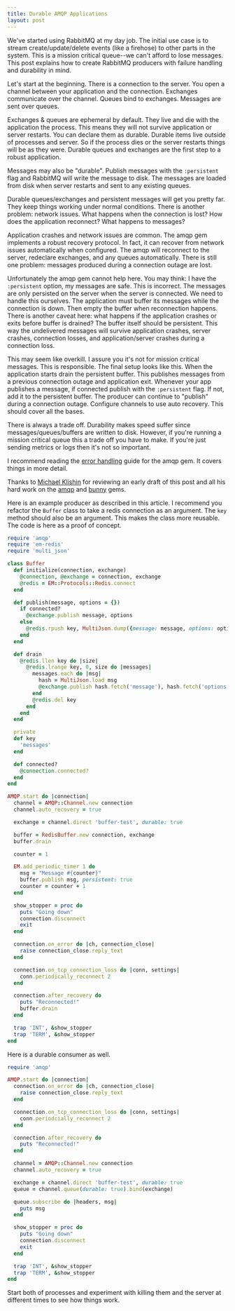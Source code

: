 ```yaml
---
title: Durable AMQP Applications
layout: post
---
```


We've started using RabbitMQ at my day job. The initial use case is to
stream create/update/delete events (like a firehose) to other parts in
the system. This is a mission critical queue--we can't afford to lose
messages. This post explains how to create RabbitMQ producers with
failure handling and durability in mind.

Let's start at the beginning. There is a connection to the server.
You open a channel between your application and the connection.
Exchanges communicate over the channel. Queues bind to exchanges.
Messages are sent over queues.

Exchanges & queues are ephemeral by default. They live and die with the
application the process. This means they will not survive application
or server restarts. You can declare them as durable. Durable items
live outside of processes and server. So if the process dies or the
server restarts things will be as they were. Durable queues and
exchanges are the first step to a robust application.

Messages may also be "durable". Publish messages with the
`:persistent` flag and RabbitMQ will write the message to disk.
The messages are loaded from disk when server restarts and sent to any
existing queues.

Durable queues/exchanges and persistent messages will get you pretty
far. They keep things working under normal conditions. There is
another problem: network issues. What happens when the connection is
lost? How does the application reconnect? What happens to messages?

Application crashes and network issues are common. The amqp gem
implements a robust recovery protocol. In fact, it can recover from
network issues automatically when configured. The amqp will reconnect
to the server, redeclare exchanges, and any queues automatically. There
is still one problem: messages produced during a connection outage are
lost.

Unfortunately the amqp gem cannot help here. You may think: I have
the `:persistent` option, my messages are safe. This is incorrect. The
messages are only persisted on the server when the server is
connected. We need to handle this ourselves. The application must
buffer its messages while the connection is down. Then empty the
buffer when reconnection happens. There is another caveat here: what
happens if the application crashes or exits before buffer is drained?
The buffer itself should be persistent. This way the undelivered
messages will survive application crashes, server crashes, connection
losses, and application/server crashes during a connection loss.

This may seem like overkill. I assure you it's not for mission
critical messages. This is responsible. The final setup looks like
this. When the application starts drain the persistent buffer. This
publishes messages from a previous connection outage and application
exit. Whenever your app publishes a message, if connected publish with
the `:persistent` flag. If not, add it to the persistent buffer. The
producer can continue to "publish" during a connection outage.
Configure channels to use auto recovery. This should cover all the
bases.

There is always a trade off. Durability makes speed suffer since
messages/queues/buffers are written to disk. However, if you're
running a mission critical queue this a trade off you have to make. If
you're just sending metrics or logs then it's not so important.

I recommend reading the [error handling](http://rubyamqp.info/articles/error_handling/)
guide for the amqp gem. It covers things in more detail.

Thanks to [Michael Klishin](https://twitter.com/michaelklishin/) for
reviewing an early draft of this post and all his hard work on the
[amqp](https://github.com/ruby-amqp/amqp) and
[bunny](https://github.com/ruby-amqp/bunny) gems.

Here is an example producer as described in this article. I recommend
you refactor the `Buffer` class to take a redis connection as an
argument. The `key` method should also be an argument. This makes the
class more reusable. The code is here as a proof of concept.

```ruby
require 'amqp'
require 'em-redis'
require 'multi_json'

class Buffer
  def initialize(connection, exchange)
    @connection, @exchange = connection, exchange
    @redis = EM::Protocols::Redis.connect
  end

  def publish(message, options = {})
    if connected?
      @exchange.publish message, options
    else
      @redis.rpush key, MultiJson.dump({message: message, options: options})
    end
  end

  def drain
    @redis.llen key do |size|
      @redis.lrange key, 0, size do |messages|
        messages.each do |msg|
          hash = MultiJson.load msg
          @exchange.publish hash.fetch('message'), hash.fetch('options')
        end
        @redis.del key
      end
    end
  end

  private
  def key
    'messages'
  end

  def connected?
    @connection.connected?
  end
end

AMQP.start do |connection|
  channel = AMQP::Channel.new connection
  channel.auto_recovery = true

  exchange = channel.direct 'buffer-test', durable: true

  buffer = RedisBuffer.new connection, exchange
  buffer.drain

  counter = 1

  EM.add_periodic_timer 1 do
    msg = "Message #{counter}"
    buffer.publish msg, persistent: true
    counter = counter + 1
  end

  show_stopper = proc do
    puts "Going down"
    connection.disconnect
    exit
  end

  connection.on_error do |ch, connection_close|
    raise connection_close.reply_text
  end

  connection.on_tcp_connection_loss do |conn, settings|
    conn.periodically_reconnect 2
  end

  connection.after_recovery do
    puts "Reconnected!"
    buffer.drain
  end

  trap 'INT', &show_stopper
  trap 'TERM', &show_stopper
end
```

Here is a durable consumer as well.

```ruby
require 'amqp'

AMQP.start do |connection|
  connection.on_error do |ch, connection_close|
    raise connection_close.reply_text
  end

  connection.on_tcp_connection_loss do |conn, settings|
    conn.periodcially_reconnect 2
  end

  connection.after_recovery do
    puts "Reconnected!"
  end

  channel = AMQP::Channel.new connection
  channel.auto_recovery = true

  exchange = channel.direct 'buffer-test', durable: true
  queue = channel.queue(durable: true).bind(exchange)

  queue.subscribe do |headers, msg|
    puts msg
  end

  show_stopper = proc do
    puts "Going down"
    connection.disconnect
    exit
  end

  trap 'INT', &show_stopper
  trap 'TERM', &show_stopper
end
```

Start both of processes and experiment with killing them and the
server at different times to see how things work.
